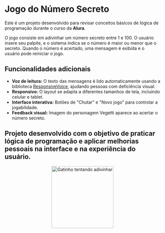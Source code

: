 # Jogo do Número Secreto

Este é um projeto desenvolvido para revisar conceitos básicos de lógica de programação durante o curso da **Alura**. 

O jogo consiste em adivinhar um número secreto entre 1 e 100. O usuário insere seu palpite, e o sistema indica se o número é maior ou menor que o secreto. Quando o número é acertado, uma mensagem é exibida e o usuário pode reiniciar o jogo.

## Funcionalidades adicionais

- **Voz de leitura:** O texto das mensagens é lido automaticamente usando a biblioteca [ResponsiveVoice](https://responsivevoice.org/), ajudando pessoas com deficiência visual.  
- **Responsivo:** O layout se adapta a diferentes tamanhos de tela, incluindo celular e tablet.  
- **Interface interativa:** Botões de "Chutar" e "Novo jogo" para controlar a jogabilidade.  
- **Feedback visual:** Imagem do personagem Vegetti aparece ao acertar o número secreto.




## Projeto desenvolvido com o objetivo de praticar lógica de programação e aplicar melhorias pessoais na interface e na experiência do usuário.

<p align="center">
  <img src="https://media0.giphy.com/media/v1.Y2lkPTc5MGI3NjExa2M3cWpuaDRnNnR3bGhqc3lzeXJ5c2d6YmlzdWg3MzRkMXZ0ZnMxbCZlcD12MV9pbnRlcm5hbF9naWZfYnlfaWQmY3Q9Zw/lJNoBCvQYp7nq/giphy.gif" alt="Gatinho tentando adivinhar" width="200" />
</p>
